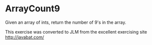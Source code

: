 # ArrayCount9 #
Given an array of ints, return the number of 9's in the array.

This exercise was converted to JLM from the excellent exercising site http://javabat.com/

